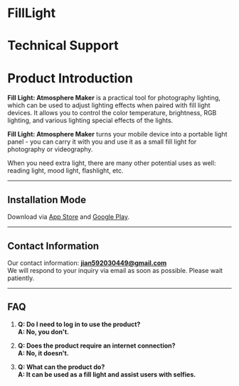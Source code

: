 # FillLight

# Technical Support

# Product Introduction

**Fill Light: Atmosphere Maker** is a practical tool for photography lighting, which can be used to adjust lighting effects when paired with fill light devices. It allows you to control the color temperature, brightness, RGB lighting, and various lighting special effects of the lights.  

**Fill Light: Atmosphere Maker** turns your mobile device into a portable light panel - you can carry it with you and use it as a small fill light for photography or videography.  

When you need extra light, there are many other potential uses as well: reading light, mood light, flashlight, etc.  

---

## Installation Mode

Download via [App Store](#) and [Google Play](#).

---

## Contact Information

Our contact information: **jian592030449@gmail.com**  
We will respond to your inquiry via email as soon as possible. Please wait patiently.

---

## FAQ

1. **Q: Do I need to log in to use the product?**  
   **A: No, you don't.**

2. **Q: Does the product require an internet connection?**  
   **A: No, it doesn't.**

3. **Q: What can the product do?**  
   **A: It can be used as a fill light and assist users with selfies.**

